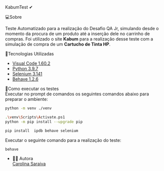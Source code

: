   KabumTest ✔

 
 💻Sobre
 
 Teste Automatizado para a realização do Desafio QA Jr, simulando desde o momento da procura de um produto até a inserção dele no carrinho de compras.
Foi utilizado o site **Kabum** para a realização desse teste com a simulação de compra de um **Cartucho de Tinta HP**.

 🚀Tecnologias Utilizadas
 
 - [Visual Code 1.60.2](https://code.visualstudio.com/download)
 - [Python 3.9.7](https://www.python.org/downloads/)
 - [Selenium 3.141](https://www.selenium.dev/downloads/)
 - [Behave 1.2.6](https://behave.readthedocs.io/en/stable/install.html)
 
 
  📁Como executar os testes
  <br>
  Executar no prompt de comandos os seguintes comandos abaixo para preparar o ambiente:
   ```bash
   python -m venv ./venv

.\venv\Scripts\Activate.ps1 
python -m pip install --upgrade pip

pip install  ipdb behave selenium
 ```
 Executar o seguinte comando para a realização do teste:
  ```bash
behave
 
   ```
 - 👩‍🦰 Autora
   <br> [Carolina Saraiva](https://www.linkedin.com/in/carolina-saraiva-7998a8174/)</br>
   
